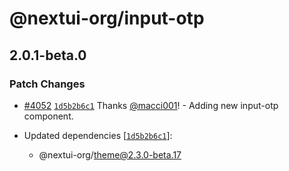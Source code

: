 # @nextui-org/input-otp

## 2.0.1-beta.0

### Patch Changes

- [#4052](https://github.com/nextui-org/nextui/pull/4052) [`1d5b2b6c1`](https://github.com/nextui-org/nextui/commit/1d5b2b6c1f8672e7339a6f9dc66f0244d7bb2789) Thanks [@macci001](https://github.com/macci001)! - Adding new input-otp component.

- Updated dependencies [[`1d5b2b6c1`](https://github.com/nextui-org/nextui/commit/1d5b2b6c1f8672e7339a6f9dc66f0244d7bb2789)]:
  - @nextui-org/theme@2.3.0-beta.17
